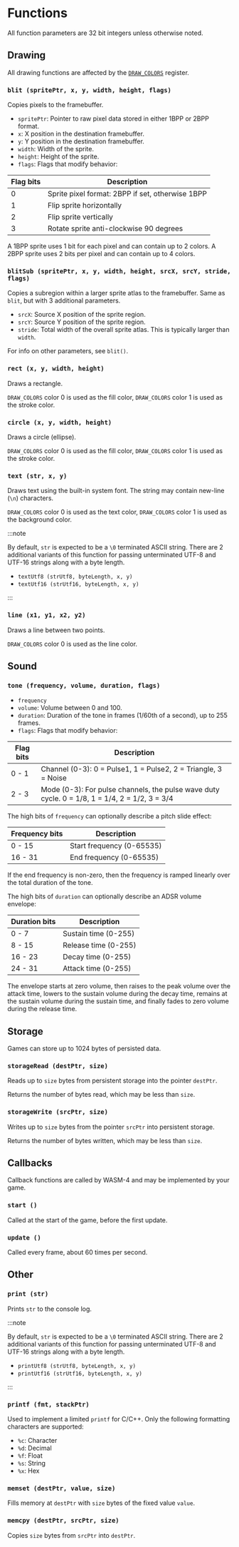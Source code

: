 # Functions

All function parameters are 32 bit integers unless otherwise noted.

## Drawing

All drawing functions are affected by the [`DRAW_COLORS`](memory#draw_colors) register.

### `blit (spritePtr, x, y, width, height, flags)`

Copies pixels to the framebuffer.

* `spritePtr`: Pointer to raw pixel data stored in either 1BPP or 2BPP format.
* `x`: X position in the destination framebuffer.
* `y`: Y position in the destination framebuffer.
* `width`: Width of the sprite.
* `height`: Height of the sprite.
* `flags`: Flags that modify behavior:

| Flag bits | Description                                      |
| ---       | ---                                              |
| 0         | Sprite pixel format: 2BPP if set, otherwise 1BPP |
| 1         | Flip sprite horizontally                         |
| 2         | Flip sprite vertically                           |
| 3         | Rotate sprite anti-clockwise 90 degrees          |

A 1BPP sprite uses 1 bit for each pixel and can contain up to 2 colors. A 2BPP sprite uses 2 bits per
pixel and can contain up to 4 colors.

### `blitSub (spritePtr, x, y, width, height, srcX, srcY, stride, flags)`

Copies a subregion within a larger sprite atlas to the framebuffer. Same as `blit`, but with 3
additional parameters.

* `srcX`: Source X position of the sprite region.
* `srcY`: Source Y position of the sprite region.
* `stride`: Total width of the overall sprite atlas. This is typically larger than `width`.

For info on other parameters, see `blit()`.

### `rect (x, y, width, height)`

Draws a rectangle.

`DRAW_COLORS` color 0 is used as the fill color, `DRAW_COLORS` color 1 is used as the stroke color.

### `circle (x, y, width, height)`

Draws a circle (ellipse).

`DRAW_COLORS` color 0 is used as the fill color, `DRAW_COLORS` color 1 is used as the stroke color.

### `text (str, x, y)`

Draws text using the built-in system font. The string may contain new-line (`\n`) characters.

`DRAW_COLORS` color 0 is used as the text color, `DRAW_COLORS` color 1 is used as the background color.

:::note

By default, `str` is expected to be a `\0` terminated ASCII string. There are 2 additional variants
of this function for passing unterminated UTF-8 and UTF-16 strings along with a byte length.

* `textUtf8 (strUtf8, byteLength, x, y)`
* `textUtf16 (strUtf16, byteLength, x, y)`

:::

### `line (x1, y1, x2, y2)`

Draws a line between two points.

`DRAW_COLORS` color 0 is used as the line color.

## Sound

### `tone (frequency, volume, duration, flags)`

* `frequency`
* `volume`: Volume between 0 and 100.
* `duration`: Duration of the tone in frames (1/60th of a second), up to 255 frames.
* `flags`: Flags that modify behavior:

| Flag bits | Description                                                                                     |
| ---       | ---                                                                                             |
| 0 - 1     | Channel (0-3): 0 = Pulse1, 1 = Pulse2, 2 = Triangle, 3 = Noise                                  |
| 2 - 3     | Mode (0-3): For pulse channels, the pulse wave duty cycle. 0 = 1/8, 1 = 1/4, 2 = 1/2, 3 = 3/4   |

The high bits of `frequency` can optionally describe a pitch slide effect:

| Frequency bits | Description               |
| ---            | ---                       |
| 0 - 15         | Start frequency (0-65535) |
| 16 - 31        | End frequency (0-65535)   |

If the end frequency is non-zero, then the frequency is ramped linearly over the total duration of the tone.

The high bits of `duration` can optionally describe an ADSR volume envelope:

| Duration bits | Description          |
| ---           | ---                  |
| 0 - 7         | Sustain time (0-255) |
| 8 - 15        | Release time (0-255) |
| 16 - 23       | Decay time (0-255)   |
| 24 - 31       | Attack time (0-255)  |

The envelope starts at zero volume, then raises to the peak volume over the attack time, lowers to
the sustain volume during the decay time, remains at the sustain volume during the sustain time, and
finally fades to zero volume during the release time.

## Storage

Games can store up to 1024 bytes of persisted data.

### `storageRead (destPtr, size)`

Reads up to `size` bytes from persistent storage into the pointer `destPtr`.

Returns the number of bytes read, which may be less than `size`.

### `storageWrite (srcPtr, size)`

Writes up to `size` bytes from the pointer `srcPtr` into persistent storage.

Returns the number of bytes written, which may be less than `size`.

## Callbacks

Callback functions are called by WASM-4 and may be implemented by your game.

### `start ()`

Called at the start of the game, before the first update.

### `update ()`

Called every frame, about 60 times per second.

## Other

### `print (str)`

Prints `str` to the console log.

:::note

By default, `str` is expected to be a `\0` terminated ASCII string. There are 2 additional variants
of this function for passing unterminated UTF-8 and UTF-16 strings along with a byte length.

* `printUtf8 (strUtf8, byteLength, x, y)`
* `printUtf16 (strUtf16, byteLength, x, y)`

:::

### `printf (fmt, stackPtr)`

Used to implement a limited `printf` for C/C++. Only the following formatting characters are supported:

* `%c`: Character
* `%d`: Decimal
* `%f`: Float
* `%s`: String
* `%x`: Hex

### `memset (destPtr, value, size)`

Fills memory at `destPtr` with `size` bytes of the fixed value `value`.

### `memcpy (destPtr, srcPtr, size)`

Copies `size` bytes from `srcPtr` into `destPtr`.
